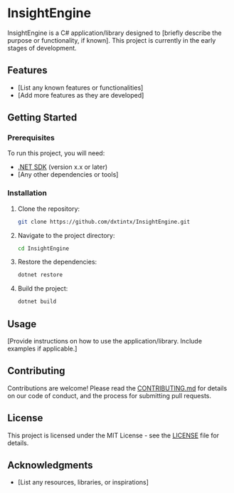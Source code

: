 # InsightEngine

InsightEngine is a C# application/library designed to [briefly describe the purpose or functionality, if known]. This project is currently in the early stages of development.

## Features

- [List any known features or functionalities]
- [Add more features as they are developed]

## Getting Started

### Prerequisites

To run this project, you will need:

- [.NET SDK](https://dotnet.microsoft.com/download) (version x.x or later)
- [Any other dependencies or tools]

### Installation

1. Clone the repository:
   ```bash
   git clone https://github.com/dxtintx/InsightEngine.git
   ```

2. Navigate to the project directory:
   ```bash
   cd InsightEngine
   ```

3. Restore the dependencies:
   ```bash
   dotnet restore
   ```

4. Build the project:
   ```bash
   dotnet build
   ```

## Usage

[Provide instructions on how to use the application/library. Include examples if applicable.]

## Contributing

Contributions are welcome! Please read the [CONTRIBUTING.md](CONTRIBUTING.md) for details on our code of conduct, and the process for submitting pull requests.

## License

This project is licensed under the MIT License - see the [LICENSE](LICENSE) file for details.

## Acknowledgments

- [List any resources, libraries, or inspirations]
